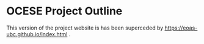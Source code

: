 # OCESE Project Outline

This version of the project website is has been superceded by https://eoas-ubc.github.io/index.html .